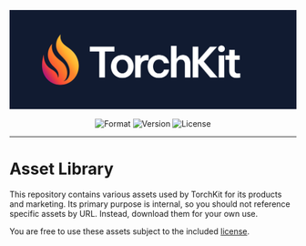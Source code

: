 <p align="center">
    <img src="https://raw.githubusercontent.com/TorchKit/Assets/main/images/corporate/press-dark.png" width="800" alt="TorchKit">
    <p align="center">
        <img alt="Format" src="https://img.shields.io/badge/format-PNG-orange">
        <img alt="Version" src="https://img.shields.io/badge/version-v1.0-blue">
        <img alt="License" src="https://img.shields.io/badge/license-YES-green">
    </p>
</p>

------

# Asset Library

This repository contains various assets used by TorchKit for its products and marketing. Its primary purpose is internal, so you should not reference specific assets by URL. Instead, download them for your own use.

You are free to use these assets subject to the included [license](/LICENSE.md).